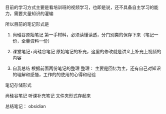 目前的学习方式主要是看培训班的视频学习，也即是说，还不具备自主学习的能力，需要大量知识的灌输

所以目前的笔记形式是

1. 尚硅谷原始笔记
	第一手材料，必须读懂读透，分门别类的保存下来（笔记一份，全量资料一份）

2. 课堂笔记+尚硅谷笔记
	原始笔记的补充，这里的修改就是讲义上补充上视频的内容

3. 自我总结
	根据前面两份笔记的整理
	整理： 主要是回忆为主，还有自己对知识的理解和感悟，工作的的使用的心得和经验


笔记存储形式

尚硅谷笔记 
听课补充笔记
文件夹形式存起来

总结笔记： obsidian